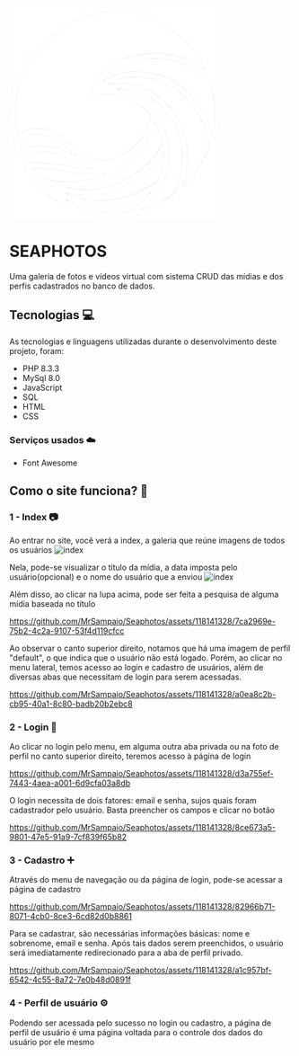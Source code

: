 <!-- <img src="https://github.com/MrSampaio/Seaphotos/blob/master/public/assets/logowhite.png" width="150" height="150"> -->

![logo](https://github.com/MrSampaio/Seaphotos/blob/master/public/assets/logowhite.png)
# SEAPHOTOS

Uma galeria de fotos e vídeos virtual com sistema CRUD das mídias e dos perfis cadastrados no banco de dados.

## Tecnologias 💻

As tecnologias e linguagens utilizadas durante o desenvolvimento deste projeto, foram:

* PHP 8.3.3
* MySql 8.0
* JavaScript
* SQL
* HTML
* CSS

### Serviços usados ☁️

* Font Awesome

## Como o site funciona? 🤔

### 1 - Index 📷

Ao entrar no site, você verá a index, a galeria que reúne imagens de todos os usuários
![index](https://github.com/MrSampaio/Seaphotos/assets/118141328/de57ac98-103e-42c8-96c1-fee8198a32b5)

Nela, pode-se visualizar o título da mídia, a data imposta pelo usuário(opcional) e o nome do usuário que a enviou
![index](https://github.com/MrSampaio/Seaphotos/assets/118141328/45a84406-ac8b-4f42-9fc7-87d9d291beb0)

Além disso, ao clicar na lupa acima, pode ser feita a pesquisa de alguma mídia baseada no título

https://github.com/MrSampaio/Seaphotos/assets/118141328/7ca2969e-75b2-4c2a-9107-53f4d119cfcc

Ao observar o canto superior direito, notamos que há uma imagem de perfil "default", o que indica que o usuário não está logado.
Porém, ao clicar no menu lateral, temos acesso ao login e cadastro de usuários, além de diversas abas que necessitam de login para serem acessadas.

https://github.com/MrSampaio/Seaphotos/assets/118141328/a0ea8c2b-cb95-40a1-8c80-badb20b2ebc8

### 2 - Login 🔐

Ao clicar no login pelo menu, em alguma outra aba privada ou na foto de perfil no canto superior direito, teremos acesso à página de login

https://github.com/MrSampaio/Seaphotos/assets/118141328/d3a755ef-7443-4aea-a001-6d9cfa03a8db

O login necessita de dois fatores: email e senha, sujos quais foram cadastrador pelo usuário. Basta preencher os campos e clicar no botão

https://github.com/MrSampaio/Seaphotos/assets/118141328/8ce673a5-9801-47e5-91a9-7cf839f65b82

### 3 - Cadastro ➕

Através do menu de navegação ou da página de login, pode-se acessar a página de cadastro

https://github.com/MrSampaio/Seaphotos/assets/118141328/82966b71-8071-4cb0-8ce3-6cd82d0b8861

Para se cadastrar, são necessárias informações básicas: nome e sobrenome, email e senha.
Após tais dados serem preenchidos, o usuário será imediatamente redirecionado para a aba de perfil privado.

https://github.com/MrSampaio/Seaphotos/assets/118141328/a1c957bf-6542-4c55-8a72-7e0b48d0891f


### 4 - Perfil de usuário ⚙️

Podendo ser acessada pelo sucesso no login ou cadastro, a página de perfil de usuário é uma página voltada para o controle dos dados do usuário por ele mesmo
<!-- foto do perfil de usuário aqui -->






























